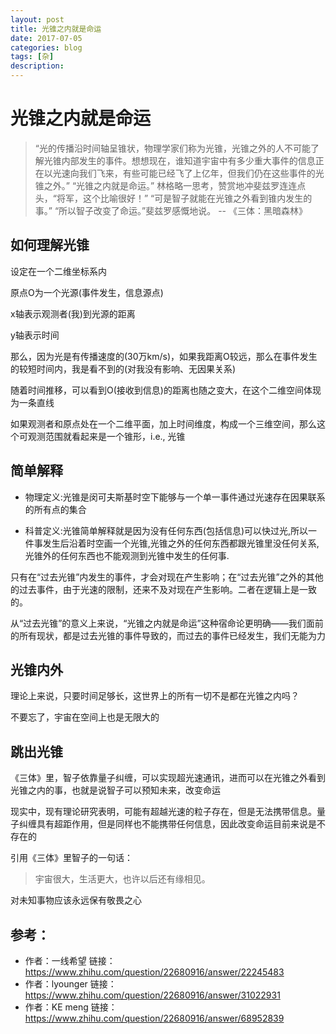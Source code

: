 ```yaml
---
layout: post
title: 光锥之内就是命运
date: 2017-07-05
categories: blog
tags: [杂]
description:
---
```


# 光锥之内就是命运

> “光的传播沿时间轴呈锥状，物理学家们称为光锥，光锥之外的人不可能了解光锥内部发生的事件。想想现在，谁知道宇宙中有多少重大事件的信息正在以光速向我们飞来，有些可能已经飞了上亿年，但我们仍在这些事件的光锥之外。”
> “光锥之内就是命运。”
> 林格略一思考，赞赏地冲斐兹罗连连点头，“将军，这个比喻很好！”
> “可是智子就能在光锥之外看到锥内发生的事。”
> “所以智子改变了命运。”斐兹罗感慨地说。
> -- 《三体：黑暗森林》

## 如何理解光锥

设定在一个二维坐标系内

原点O为一个光源(事件发生，信息源点)

x轴表示观测者(我)到光源的距离

y轴表示时间

那么，因为光是有传播速度的(30万km/s)，如果我距离O较远，那么在事件发生的较短时间内，我是看不到的(对我没有影响、无因果关系)

随着时间推移，可以看到O(接收到信息)的距离也随之变大，在这个二维空间体现为一条直线

如果观测者和原点处在一个二维平面，加上时间维度，构成一个三维空间，那么这个可观测范围就看起来是一个锥形，i.e., 光锥



## 简单解释

- 物理定义:光锥是闵可夫斯基时空下能够与一个单一事件通过光速存在因果联系的所有点的集合

- 科普定义:光锥简单解释就是因为没有任何东西(包括信息)可以快过光,所以一件事发生后沿着时空画一个光锥,光锥之外的任何东西都跟光锥里没任何关系,光锥外的任何东西也不能观测到光锥中发生的任何事.

只有在“过去光锥”内发生的事件，才会对现在产生影响；在“过去光锥”之外的其他的过去事件，由于光速的限制，还来不及对现在产生影响。二者在逻辑上是一致的。

从“过去光锥”的意义上来说，“光锥之内就是命运”这种宿命论更明确——我们面前的所有现状，都是过去光锥的事件导致的，而过去的事件已经发生，我们无能为力

## 光锥内外

理论上来说，只要时间足够长，这世界上的所有一切不是都在光锥之内吗？

不要忘了，宇宙在空间上也是无限大的


## 跳出光锥

《三体》里，智子依靠量子纠缠，可以实现超光速通讯，进而可以在光锥之外看到光锥之内的事，也就是说智子可以预知未来，改变命运

现实中，现有理论研究表明，可能有超越光速的粒子存在，但是无法携带信息。量子纠缠具有超距作用，但是同样也不能携带任何信息，因此改变命运目前来说是不存在的

引用《三体》里智子的一句话：
> 宇宙很大，生活更大，也许以后还有缘相见。

对未知事物应该永远保有敬畏之心


## 参考：
- 作者：一线希望 链接：https://www.zhihu.com/question/22680916/answer/22245483
- 作者：lyounger 链接：https://www.zhihu.com/question/22680916/answer/31022931
- 作者：KE meng 链接：https://www.zhihu.com/question/22680916/answer/68952839
